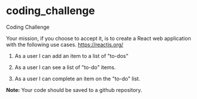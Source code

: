 # coding_challenge
Coding Challenge 

Your mission, if you choose to accept it, is to create a React web application with the following use cases. https://reactjs.org/

1. As a user I can add an item to a list of "to-dos"

2. As a user I can see a list of "to-do" items. 

3. As a user I can complete an item on the "to-do" list.


**Note:** Your code should be saved to a github repository. 

